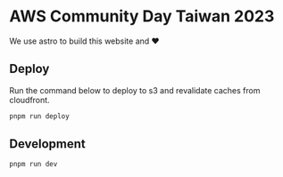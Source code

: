 # AWS Community Day Taiwan 2023

We use astro to build this website and ❤️

## Deploy

Run the command below to deploy to s3 and revalidate caches from cloudfront.

```bash
pnpm run deploy
```

## Development

```bash
pnpm run dev
```
